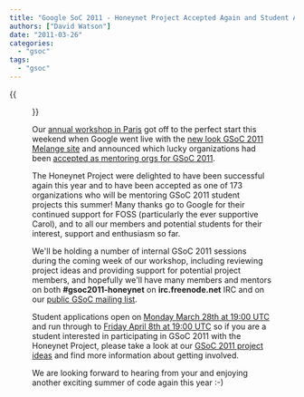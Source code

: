 ```yaml
---
title: "Google SoC 2011 - Honeynet Project Accepted Again and Student Applications Open!"
authors: ["David Watson"]
date: "2011-03-26"
categories: 
  - "gsoc"
tags: 
  - "gsoc"
---
```

{{<figure src="images/banner.png" alt="Banner" width="50%">}}

Our [annual workshop in Paris](https://www.honeynet.org/node/626) got off to the perfect start this weekend when Google went live with the [new look GSoC 2011 Melange site](http://www.google-melange.com) and announced which lucky organizations had been [accepted as mentoring orgs for GSoC 2011](http://www.google-melange.com/gsoc/accepted_orgs/google/gsoc2011).  

The Honeynet Project were delighted to have been successful again this year and to have been accepted as one of 173 organizations who will be mentoring GSoC 2011 student projects this summer! Many thanks go to Google for their continued support for FOSS (particularly the ever supportive Carol), and to all our members and potential students for their interest, support and enthusiasm so far.  

We'll be holding a number of internal GSoC 2011 sessions during the coming week of our workshop, including reviewing project ideas and providing support for potential project members, and hopefully we'll have many members and mentors on both **#gsoc2011-honeynet** on **irc.freenode.net** IRC and on our [public GSoC mailing list](https://public.honeynet.org/mailman/listinfo/gsoc).  

Student applications open on [Monday March 28th at 19:00 UTC](http://www.google-melange.com/document/show/gsoc_program/google/gsoc2011/timeline) and run through to [Friday April 8th at 19:00 UTC](http://www.google-melange.com/document/show/gsoc_program/google/gsoc2011/timeline) so if you are a student interested in participating in GSoC 2011 with the Honeynet Project, please take a look at our [GSoC 2011 project ideas](/gsoc/ideas) and find more information about getting involved.  

We are looking forward to hearing from your and enjoying another exciting summer of code again this year :-)
